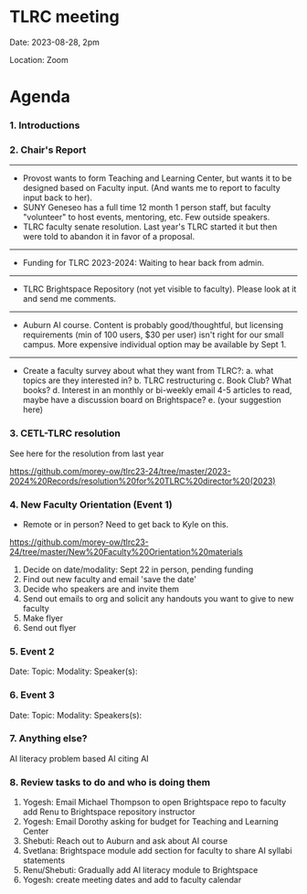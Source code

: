# TLRC meeting 

Date: 2023-08-28, 2pm

Location: Zoom 

# Agenda

### 1. Introductions


### 2. Chair's Report
---
- Provost wants to form Teaching and Learning Center, but wants it to be designed based on Faculty input. (And wants me to report to  faculty input back to her).
- SUNY Geneseo has a full time 12 month 1 person staff, but faculty "volunteer" to host events, mentoring, etc. Few outside speakers.
- TLRC faculty senate resolution. Last year's TLRC started it but then were told to abandon it in favor of a proposal.
---
- Funding for TLRC 2023-2024: Waiting to hear back from admin.
---
- TLRC Brightspace Repository (not yet visible to faculty). Please look at it and send me comments.
---
- Auburn AI course. Content is probably good/thoughtful, but licensing requirements (min of 100 users, \$30 per user) isn't right for our small campus. More expensive individual option may be available by Sept 1.

---
- Create a faculty survey about what they want from TLRC?:
a. what topics are they interested in?
b. TLRC restructuring
c. Book Club? What books?
d. Interest in an monthly or bi-weekly email 4-5 articles to read, maybe have a discussion board on Brightspace?
e. (your suggestion here)



### 3. CETL-TLRC resolution
See here for the resolution from last year

https://github.com/morey-ow/tlrc23-24/tree/master/2023-2024%20Records/resolution%20for%20TLRC%20director%20(2023)

### 4. New Faculty Orientation (Event 1)
- Remote or in person? Need to get back to Kyle on this.


https://github.com/morey-ow/tlrc23-24/tree/master/New%20Faculty%20Orientation%20materials

1. Decide on date/modality: Sept 22 in person, pending funding
2. Find out new faculty and email 'save the date'
3. Decide who speakers are and invite them
4. Send out emails to org and solicit any handouts you want to give to new faculty
5. Make flyer 
6. Send out flyer


### 5. Event 2
Date:
Topic:
Modality:
Speaker(s):

### 6. Event 3
Date:
Topic:
Modality:
Speakers(s):

### 7. Anything else?
AI literacy
problem based AI
citing AI


### 8. Review tasks to do and who is doing them

1. Yogesh: Email Michael Thompson to open Brightspace repo to faculty add Renu to Brightspace repository instructor
2. Yogesh: Email Dorothy asking for budget for Teaching and Learning Center
3. Shebuti: Reach out to Auburn and ask about AI course
4. Svetlana: Brightspace module add section for faculty to share AI syllabi statements 
5. Renu/Shebuti: Gradually add AI literacy module to Brightspace
6. Yogesh: create meeting dates and add to faculty calendar
